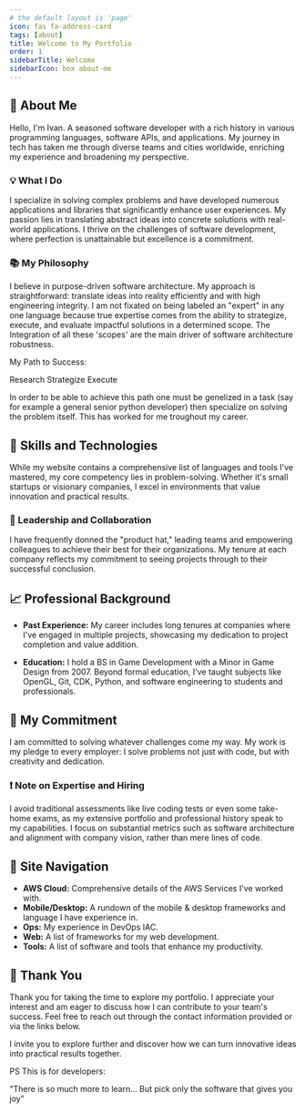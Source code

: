 ```yaml
---
# the default layout is 'page'
icon: fas fa-address-card
tags: [about]
title: Welcome to My Portfolio
order: 1
sidebarTitle: Welcome
sidebarIcon: box about-me
---
```



## 👤 About Me

Hello, I'm Ivan. A seasoned software developer with a rich history in various programming languages, software APIs, and applications. My journey in tech has taken me through diverse teams and cities worldwide, enriching my experience and broadening my perspective.

### 💡 What I Do

I specialize in solving complex problems and have developed numerous applications and libraries that significantly enhance user experiences. My passion lies in translating abstract ideas into concrete solutions with real-world applications. I thrive on the challenges of software development, where perfection is unattainable but excellence is a commitment.

### 📚 My Philosophy

I believe in purpose-driven software architecture. My approach is straightforward: translate ideas into reality efficiently and with high engineering integrity. I am not fixated on being labeled an "expert" in any one language because true expertise comes from the ability to strategize, execute, and evaluate impactful solutions in a determined scope. The Integration of all these 'scopes' are the main driver of software architecture robustness.

My Path to Success:

Research
Strategize
Execute

In order to be able to achieve this path one must be genelized in a task (say for example a general senior python developer) then specialize on solving the problem itself. This has worked for me troughout my career.

## 🔧 Skills and Technologies

While my website contains a comprehensive list of languages and tools I've mastered, my core competency lies in problem-solving. Whether it's small startups or visionary companies, I excel in environments that value innovation and practical results.

### 🤝 Leadership and Collaboration

I have frequently donned the "product hat," leading teams and empowering colleagues to achieve their best for their organizations. My tenure at each company reflects my commitment to seeing projects through to their successful conclusion. 

## 📈 Professional Background

- **Past Experience:** My career includes long tenures at companies where I've engaged in multiple projects, showcasing my dedication to project completion and value addition.

- **Education:** I hold a BS in Game Development with a Minor in Game Design from 2007. Beyond formal education, I've taught subjects like OpenGL, Git, CDK, Python, and software engineering to students and professionals.

## 🎯 My Commitment

I am committed to solving whatever challenges come my way. My work is my pledge to every employer: I solve problems not just with code, but with creativity and dedication.

### ❗ Note on Expertise and Hiring

I avoid traditional assessments like live coding tests or even some take-home exams, as my extensive portfolio and professional history speak to my capabilities. I focus on substantial metrics such as software architecture and alignment with company vision, rather than mere lines of code.

## 🧭 Site Navigation

- **AWS Cloud:** Comprehensive details of the AWS Services I've worked with.
- **Mobile/Desktop:** A rundown of the mobile & desktop frameworks and language I have experience in.
- **Ops:** My experience in DevOps IAC.
- **Web:** A list of frameworks for my web development.
- **Tools:** A list of software and tools that enhance my productivity.

## 🙏 Thank You

Thank you for taking the time to explore my portfolio. I appreciate your interest and am eager to discuss how I can contribute to your team's success. Feel free to reach out through the contact information provided or via the links below.

I invite you to explore further and discover how we can turn innovative ideas into practical results together.


PS 
This is for developers:

"There is so much more to learn... 
But pick only the software that gives you joy"

